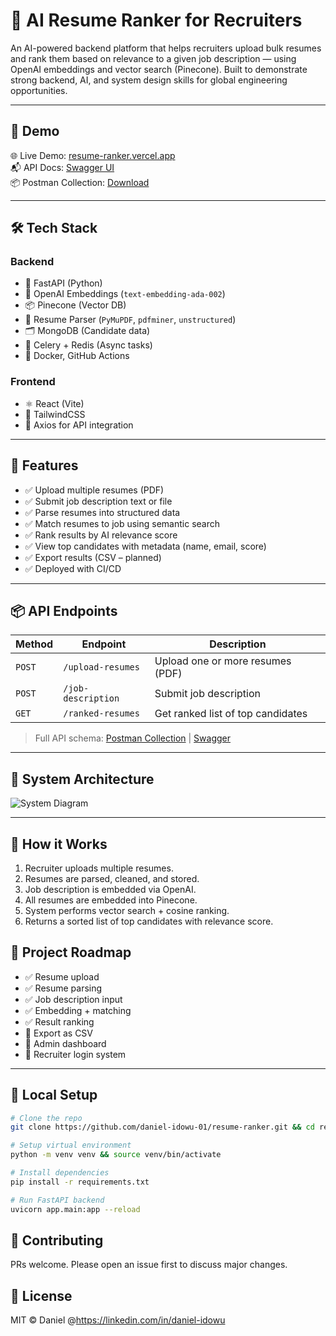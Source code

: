 # 🧠 AI Resume Ranker for Recruiters

An AI-powered backend platform that helps recruiters upload bulk resumes and rank them based on relevance to a given job description — using OpenAI embeddings and vector search (Pinecone). Built to demonstrate strong backend, AI, and system design skills for global engineering opportunities.

---

## 🚀 Demo

🌐 Live Demo: [resume-ranker.vercel.app](#)  
📬 API Docs: [Swagger UI](#)  
📦 Postman Collection: [Download](#)

---

## 🛠 Tech Stack

### Backend
- 🐍 FastAPI (Python)
- 🤖 OpenAI Embeddings (`text-embedding-ada-002`)
- 📦 Pinecone (Vector DB)
- 🧠 Resume Parser (`PyMuPDF`, `pdfminer`, `unstructured`)
- 🗂 MongoDB (Candidate data)
- 🔁 Celery + Redis (Async tasks)
- 🐳 Docker, GitHub Actions

### Frontend
- ⚛️ React (Vite)
- 💨 TailwindCSS
- 📡 Axios for API integration

---

## 📸 Features

- ✅ Upload multiple resumes (PDF)
- ✅ Submit job description text or file
- ✅ Parse resumes into structured data
- ✅ Match resumes to job using semantic search
- ✅ Rank results by AI relevance score
- ✅ View top candidates with metadata (name, email, score)
- ✅ Export results (CSV – planned)
- ✅ Deployed with CI/CD

---

## 📦 API Endpoints

| Method | Endpoint | Description |
|--------|----------|-------------|
| `POST` | `/upload-resumes` | Upload one or more resumes (PDF) |
| `POST` | `/job-description` | Submit job description |
| `GET` | `/ranked-resumes` | Get ranked list of top candidates |

> Full API schema: [Postman Collection](#) | [Swagger](#)

---

## 🧱 System Architecture

![System Diagram](./docs/architecture.png)

---

## 🧠 How it Works

1. Recruiter uploads multiple resumes.
2. Resumes are parsed, cleaned, and stored.
3. Job description is embedded via OpenAI.
4. All resumes are embedded into Pinecone.
5. System performs vector search + cosine ranking.
6. Returns a sorted list of top candidates with relevance score.

## 📅 Project Roadmap

- ✅ Resume upload
- ✅ Resume parsing
- ✅ Job description input
- ✅ Embedding + matching
- ✅ Result ranking
- 📃 Export as CSV
- 📃 Admin dashboard
- 📃 Recruiter login system

---

## 🧪 Local Setup

```bash
# Clone the repo
git clone https://github.com/daniel-idowu-01/resume-ranker.git && cd resume-ranker

# Setup virtual environment
python -m venv venv && source venv/bin/activate

# Install dependencies
pip install -r requirements.txt

# Run FastAPI backend
uvicorn app.main:app --reload

```
## 🤝 Contributing

PRs welcome. Please open an issue first to discuss major changes.

## 📜 License

MIT © Daniel @https://linkedin.com/in/daniel-idowu

